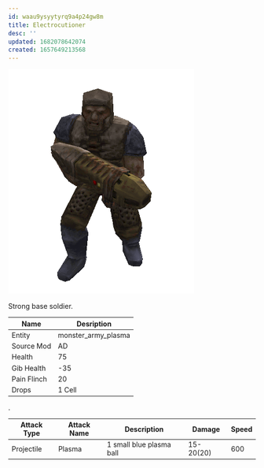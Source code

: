 ```yaml
---
id: waau9ysyytyrq9a4p24gw8m
title: Electrocutioner
desc: ''
updated: 1682078642074
created: 1657649213568
---
```

![Monster Picture](assets/img/grunt_plasma.png)

Strong base soldier.

|Name  |Desription|
|------|-------------|
|Entity|monster_army_plasma|
|Source Mod|AD|
|Health|75|
|Gib Health|-35|
|Pain Flinch|20|
|Drops|1 Cell|

.

|Attack Type|Attack Name|Description|Damage|Speed|
|-----------|-----------|-----------|------|----|
|Projectile |Plasma|1 small blue plasma ball|15-20(20)|600|